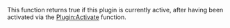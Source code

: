This function returns true if this plugin is currently active, after having been activated via the [Plugin:Activate](https://developer.roblox.com/en-us/api-reference/function/Plugin/Activate) function.